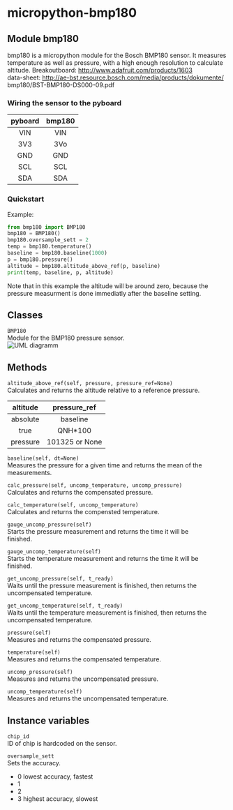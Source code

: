 micropython-bmp180
==================

Module bmp180
-----------------
bmp180 is a micropython module for the Bosch BMP180 sensor. It measures
temperature as well as pressure, with a high enough resolution to calculate
altitude.
Breakoutboard: http://www.adafruit.com/products/1603  
data-sheet: http://ae-bst.resource.bosch.com/media/products/dokumente/
bmp180/BST-BMP180-DS000-09.pdf

### Wiring the sensor to the pyboard

| pyboard| bmp180 |
|:------:|:------:|
| VIN    | VIN    |
| 3V3    | 3Vo    |
| GND    | GND    |
| SCL    | SCL    |
| SDA    | SDA    |

### Quickstart

Example:
```python
from bmp180 import BMP180
bmp180 = BMP180()
bmp180.oversample_sett = 2
temp = bmp180.temperature()
baseline = bmp180.baseline(1000)
p = bmp180.pressure()
altitude = bmp180.altitude_above_ref(p, baseline)
print(temp, baseline, p, altitude)
```
Note that in this example the altitude will be around zero, because the pressure measurment is done immediatly after the baseline setting.

Classes
-------
``BMP180``  
Module for the BMP180 pressure sensor.  
![UML diagramm](https://raw.githubusercontent.com/turbinenreiter/micropython-bmp180/master/classes_BMP180.png "UML diagramm")


Methods
--------------


``altitude_above_ref(self, pressure, pressure_ref=None)``  
Calculates and returns the altitude relative to a reference pressure.  

| altitude |   pressure_ref |  
|:--------:|:--------------:|  
| absolute |       baseline |  
| true     |        QNH*100 |  
| pressure | 101325 or None |  

``baseline(self, dt=None)``  
Measures the pressure for a given time and returns the mean of the  
measurements.

``calc_pressure(self, uncomp_temperature, uncomp_pressure)``  
Calculates and returns the compensated pressure.

``calc_temperature(self, uncomp_temperature)``  
Calculates and returns the compensted temperature.  

``gauge_uncomp_pressure(self)``  
Starts the pressure measurement and returns the time it will be  
finished.

``gauge_uncomp_temperature(self)``  
Starts the temperature measurement and returns the time it will be  
finished.

``get_uncomp_pressure(self, t_ready)``  
Waits until the pressure measurement is finished, then returns the  
uncompensated temperature.

``get_uncomp_temperature(self, t_ready)``  
Waits until the temperature measurement is finished, then returns the  
uncompensated temperature.

``pressure(self)``  
Measures and returns the compensated pressure.

``temperature(self)``  
Measures and returns the compensated temperature.

``uncomp_pressure(self)``  
Measures and returns the uncompensated pressure.

``uncomp_temperature(self)``  
Measures and returns the uncompensated temperature.

Instance variables
------------------
``chip_id``  
ID of chip is hardcoded on the sensor.

``oversample_sett``  
Sets the accuracy.
* 0 lowest accuracy, fastest
* 1
* 2
* 3 highest accuracy, slowest
